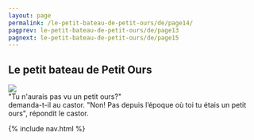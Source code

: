 ```yaml
---
layout: page
permalink: /le-petit-bateau-de-petit-ours/de/page14/
pagprev: le-petit-bateau-de-petit-ours/de/page13
pagnext: le-petit-bateau-de-petit-ours/de/page15
---
```


## Le petit bateau de Petit Ours

<img src="{{ site.baseurl }}/img/le-petit-bateau-de-petit-ours/page14.jpg"/>

<div class="childbook-text">
"Tu n'aurais pas vu un petit ours?"<br />
demanda-t-il au castor. "Non! Pas depuis l’époque où toi tu étais un petit ours", répondit le castor.
</div>

{% include nav.html %}
